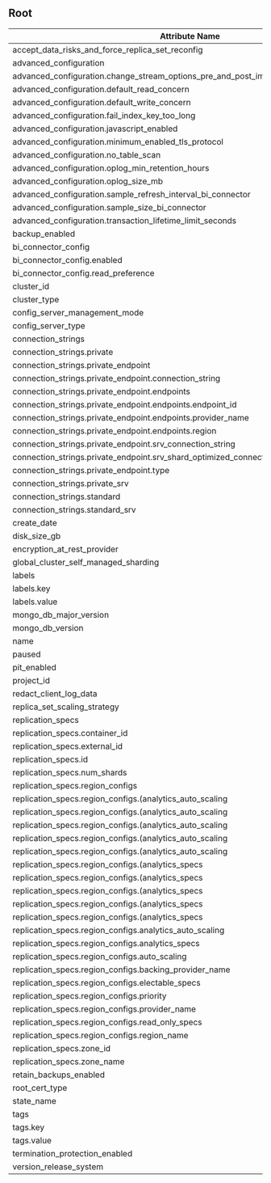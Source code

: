 
## Root

Attribute Name|TPF-Computability
---|---
accept_data_risks_and_force_replica_set_reconfig|optional
advanced_configuration|computed_optional
advanced_configuration.change_stream_options_pre_and_post_images_expire_after_seconds|computed_optional
advanced_configuration.default_read_concern|computed_optional
advanced_configuration.default_write_concern|computed_optional
advanced_configuration.fail_index_key_too_long|computed_optional
advanced_configuration.javascript_enabled|computed_optional
advanced_configuration.minimum_enabled_tls_protocol|computed_optional
advanced_configuration.no_table_scan|computed_optional
advanced_configuration.oplog_min_retention_hours|computed_optional
advanced_configuration.oplog_size_mb|computed_optional
advanced_configuration.sample_refresh_interval_bi_connector|computed_optional
advanced_configuration.sample_size_bi_connector|computed_optional
advanced_configuration.transaction_lifetime_limit_seconds|computed_optional
backup_enabled|computed_optional
bi_connector_config|computed_optional
bi_connector_config.enabled|computed_optional
bi_connector_config.read_preference|computed_optional
cluster_id|computed
cluster_type|required
config_server_management_mode|computed_optional
config_server_type|computed
connection_strings|computed
connection_strings.private|computed
connection_strings.private_endpoint|computed
connection_strings.private_endpoint.connection_string|computed
connection_strings.private_endpoint.endpoints|computed
connection_strings.private_endpoint.endpoints.endpoint_id|computed
connection_strings.private_endpoint.endpoints.provider_name|computed
connection_strings.private_endpoint.endpoints.region|computed
connection_strings.private_endpoint.srv_connection_string|computed
connection_strings.private_endpoint.srv_shard_optimized_connection_string|computed
connection_strings.private_endpoint.type|computed
connection_strings.private_srv|computed
connection_strings.standard|computed
connection_strings.standard_srv|computed
create_date|computed
disk_size_gb|computed_optional
encryption_at_rest_provider|computed_optional
global_cluster_self_managed_sharding|computed_optional
labels|computed_optional
labels.key|required
labels.value|required
mongo_db_major_version|computed_optional
mongo_db_version|computed
name|required
paused|computed_optional
pit_enabled|computed_optional
project_id|required
redact_client_log_data|computed_optional
replica_set_scaling_strategy|computed_optional
replication_specs|required
replication_specs.container_id|computed
replication_specs.external_id|computed
replication_specs.id|computed
replication_specs.num_shards|computed_optional
replication_specs.region_configs|required
replication_specs.region_configs.(analytics_auto_scaling|auto_scaling).compute_enabled|computed_optional
replication_specs.region_configs.(analytics_auto_scaling|auto_scaling).compute_max_instance_size|computed_optional
replication_specs.region_configs.(analytics_auto_scaling|auto_scaling).compute_min_instance_size|computed_optional
replication_specs.region_configs.(analytics_auto_scaling|auto_scaling).compute_scale_down_enabled|computed_optional
replication_specs.region_configs.(analytics_auto_scaling|auto_scaling).disk_gb_enabled|computed_optional
replication_specs.region_configs.(analytics_specs|electable_specs|read_only_specs).disk_iops|computed_optional
replication_specs.region_configs.(analytics_specs|electable_specs|read_only_specs).disk_size_gb|computed_optional
replication_specs.region_configs.(analytics_specs|electable_specs|read_only_specs).ebs_volume_type|computed_optional
replication_specs.region_configs.(analytics_specs|electable_specs|read_only_specs).instance_size|computed_optional
replication_specs.region_configs.(analytics_specs|electable_specs|read_only_specs).node_count|computed_optional
replication_specs.region_configs.analytics_auto_scaling|computed_optional
replication_specs.region_configs.analytics_specs|computed_optional
replication_specs.region_configs.auto_scaling|computed_optional
replication_specs.region_configs.backing_provider_name|optional
replication_specs.region_configs.electable_specs|computed_optional
replication_specs.region_configs.priority|required
replication_specs.region_configs.provider_name|required
replication_specs.region_configs.read_only_specs|computed_optional
replication_specs.region_configs.region_name|required
replication_specs.zone_id|computed
replication_specs.zone_name|computed_optional
retain_backups_enabled|optional
root_cert_type|computed_optional
state_name|computed
tags|computed_optional
tags.key|required
tags.value|required
termination_protection_enabled|computed_optional
version_release_system|computed_optional